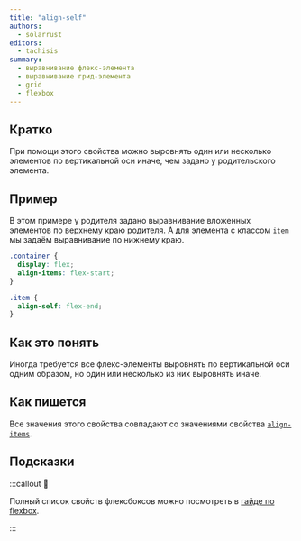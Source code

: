 ```yaml
---
title: "align-self"
authors:
  - solarrust
editors:
  - tachisis
summary:
  - выравнивание флекс-элемента
  - выравнивание грид-элемента
  - grid
  - flexbox
---
```


## Кратко

При помощи этого свойства можно выровнять один или несколько элементов по вертикальной оси иначе, чем задано у родительского элемента.

## Пример

В этом примере у родителя задано выравнивание вложенных элементов по верхнему краю родителя. А для элемента с классом `item` мы задаём выравнивание по нижнему краю.

```css
.container {
  display: flex;
  align-items: flex-start;
}

.item {
  align-self: flex-end;
}
```

## Как это понять

Иногда требуется все флекс-элементы выровнять по вертикальной оси одним образом, но один или несколько из них выровнять иначе.

## Как пишется

Все значения этого свойства совпадают со значениями свойства [`align-items`](/css/doka/align-items/).

## Подсказки

:::callout 📝

Полный список свойств флексбоксов можно посмотреть в [гайде по flexbox](/css/flexbox-guide/).

:::
